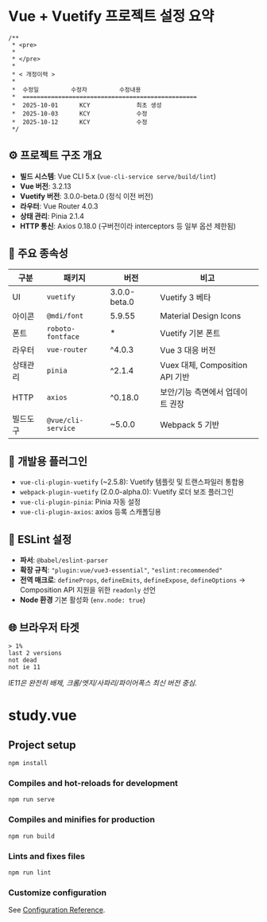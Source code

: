 # Vue + Vuetify 프로젝트 설정 요약

```
/**
 * <pre>
 *  
 * </pre>
 * 
 * < 개정이력 >
 * 
 *  수정일			수정자			수정내용
 *  =================================================
 *  2025-10-01		KCY				최초 생성
 *  2025-10-03		KCY				수정
 *  2025-10-12      KCY             수정
 */
```

## ⚙️ 프로젝트 구조 개요

- **빌드 시스템**: Vue CLI 5.x (`vue-cli-service serve/build/lint`)
- **Vue 버전**: 3.2.13
- **Vuetify 버전**: 3.0.0-beta.0 (정식 이전 버전)
- **라우터**: Vue Router 4.0.3
- **상태 관리**: Pinia 2.1.4
- **HTTP 통신**: Axios 0.18.0 (구버전이라 interceptors 등 일부 옵션 제한됨)

## 🧱 주요 종속성

| 구분      | 패키지            | 버전          | 비고                              |
| ---       | ---               | ---           | ---                               |
| UI        | `vuetify`         | 3.0.0-beta.0  | Vuetify 3 베타                    |
| 아이콘    | `@mdi/font`       | 5.9.55        | Material Design Icons             |
| 폰트      | `roboto-fontface` | *             | Vuetify 기본 폰트                 |
| 라우터    | `vue-router`      | ^4.0.3        | Vue 3 대응 버전                   |
| 상태관리  | `pinia`           | ^2.1.4        | Vuex 대체, Composition API 기반   |
| HTTP      | `axios`           | ^0.18.0       | 보안/기능 측면에서 업데이트 권장  |
| 빌드도구  | `@vue/cli-service`| ~5.0.0        | Webpack 5 기반                    |

## 🧩 개발용 플러그인

- `vue-cli-plugin-vuetify` (~2.5.8): Vuetify 템플릿 및 트랜스파일러 통합용
- `webpack-plugin-vuetify` (2.0.0-alpha.0): Vuetify 로더 보조 플러그인
- `vue-cli-plugin-pinia`: Pinia 자동 설정
- `vue-cli-plugin-axios`: axios 등록 스캐폴딩용

## 🧹 ESLint 설정

- **파서**: `@babel/eslint-parser`
- **확장 규칙**: `"plugin:vue/vue3-essential"`, `"eslint:recommended"`
- **전역 매크로**: `defineProps`, `defineEmits`, `defineExpose`,
`defineOptions` → Composition API 지원을 위한 `readonly` 선언
- **Node 환경** 기본 활성화 (`env.node: true`)

## 🌐 브라우저 타겟

```
> 1%
last 2 versions
not dead
not ie 11
```

_IE11은 완전히 배제, 크롬/엣지/사파리/파이어폭스 최신 버전 중심._



# study.vue

## Project setup
```
npm install
```

### Compiles and hot-reloads for development
```
npm run serve
```

### Compiles and minifies for production
```
npm run build
```

### Lints and fixes files
```
npm run lint
```

### Customize configuration
See [Configuration Reference](https://cli.vuejs.org/config/).

